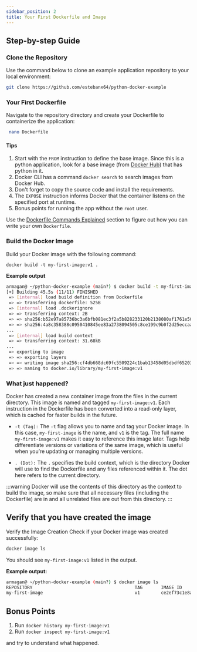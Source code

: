 ```yaml
---
sidebar_position: 2
title: Your First Dockerfile and Image
---
```

## Step-by-step Guide


### Clone the Repository
   Use the command below to clone an example application repository to your local environment:

```bash
git clone https://github.com/estebanx64/python-docker-example
```

### Your First Dockerfile
Navigate to the repository directory and create your Dockerfile to containerize the application:
 
```bash
 nano Dockerfile
```
#### Tips

1) Start with the `FROM` instruction to define the base image. Since this is a python application, look for a base image (from [Docker Hub](https://hub.docker.com/)) that has python in it.
2) Docker CLI has a command `docker search` to search images from Docker Hub.
3) Don't forget to copy the source code and install the requirements.
4) The `EXPOSE` instruction informs Docker that the container listens on the specified port at runtime.
5) Bonus points for running the app without the `root` user.

Use the [Dockerfile Commands Explained](quick-recap#dockerfile-commands-explained) section to figure out how you can write your own `Dockerfile`.

### Build the Docker Image

Build your Docker image with the following command:

```
docker build -t my-first-image:v1 .
```

**Example output**

```bash
armagan@ ~/python-docker-example (main?) $ docker build -t my-first-image:v1 .
[+] Building 45.5s (11/11) FINISHED                                                                       docker:desktop-linux
 => [internal] load build definition from Dockerfile                                                                      0.0s
 => => transferring dockerfile: 525B                                                                                      0.0s
 => [internal] load .dockerignore                                                                                         0.0s
 => => transferring context: 2B                                                                                           0.0s
 => => sha256:b52e97a85736bc3a6bfb081ec3f2a5b828233120b2138080af1761e504b06529 9.72kB / 9.72kB                            0.0s
 => => sha256:4a8c358388c0950410845ee83a2738094505c8ce199c9b0f2d25eccaa283082c 6.20kB / 6.20kB                            0.0s
...
 => [internal] load build context                                                                                         0.0s
 => => transferring context: 31.68kB                                                                                      0.0s
...
 => exporting to image                                                                                                    0.1s
 => => exporting layers                                                                                                   0.1s
 => => writing image sha256:cf4db668dc69fc5509224c1bab13458d05dbdf6520331ca0cbaf48f6e0b3c761                              0.0s
 => => naming to docker.io/library/my-first-image:v1                                                                      0.0s
```

### What just happened?
Docker has created a new container image from the files in the current directory. This image is named and tagged `my-first-image:v1`. Each instruction in the Dockerfile has been converted into a read-only layer, which is cached for faster builds in the future.

* `-t (Tag):` The `-t` flag allows you to name and tag your Docker image. In this case, `my-first-image` is the name, and `v1` is the tag. The full name `my-first-image:v1` makes it easy to reference this image later. Tags help differentiate versions or variations of the same image, which is useful when you’re updating or managing multiple versions.

* `. (Dot):` The `.` specifies the build context, which is the directory Docker will use to find the Dockerfile and any files referenced within it. The dot here refers to the current directory.

:::warning
Docker will use the contents of this directory as the context to build the image, so make sure that all necessary files (including the Dockerfile) are in and all unrelated files are out from this directory.
:::

## Verify that you have created the image

Verify the Image Creation Check if your Docker image was created successfully:

```bash
docker image ls
```
You should see `my-first-image:v1` listed in the output.

**Example output:**
```bash
armagan@ ~/python-docker-example (main?) $ docker image ls
REPOSITORY                                       TAG       IMAGE ID       CREATED          SIZE
my-first-image                                   v1        ce2ef73c1e8a   16 minutes ago   1.08GB
```
## Bonus Points

1. Run `docker history my-first-image:v1` 
2. Run `docker inspect my-first-image:v1` 

and try to understand what happened.

